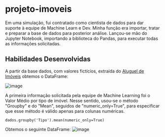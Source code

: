 # projeto-imoveis
Em uma simulação, fui contratado como cientista de dados para dar suporte à equipe de Machine Learn e Dev. Minha função era importar, tratar e preparar a base de dados para posterior análise. Lançou-se mão do Jupyter Notebook, importando a biblioteca do Pandas, para executar todas as informações solicitadas.

## Habilidades Desenvolvidas
A partir da base dados, com valores fictícios, extraída do  <a href="[https://grouplens.org/datasets/movielens/](https://raw.githubusercontent.com/alura-cursos/pandas-conhecendo-a-biblioteca/main/base-de-dados/aluguel.csv)https://raw.githubusercontent.com/alura-cursos/pandas-conhecendo-a-biblioteca/main/base-de-dados/aluguel.csv" target="_blank"> Aluguel de Imóveis</a> obtemos o DataFrame:

![image](https://github.com/KelsonHenrique/projeto-imoveis/assets/141082201/68d497a8-8bf0-4a3f-98c9-0aa7a22658c8)

A primeira informação solicitada pela equipe de Machine Learning foi o Valor Médio por tipo de imóvel. Nesse sentido, usou-se o método "Groupby" e do "Mean", seguidos de "numeric_only=True", para especificar que esse método é válido apenas para colunas numéricas. 
```
dados.groupby('Tipo').mean(numeric_only=True)
```
Obtemos o seguinte DataFrame:
![image](https://github.com/KelsonHenrique/projeto-imoveis/assets/141082201/62b818d3-b5eb-4cc4-b323-4ffe1047cd7f)

